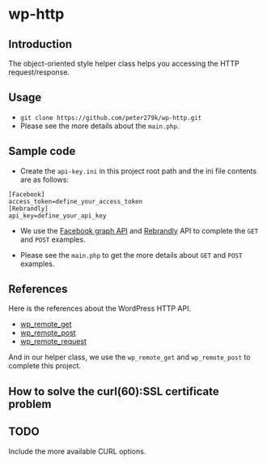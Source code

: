 # wp-http

## Introduction

The object-oriented style helper class helps you accessing the HTTP request/response.

## Usage

- ```git clone https://github.com/peter279k/wp-http.git```
- Please see the more details about the ```main.php```.

## Sample code

- Create the ```api-key.ini``` in this project root path and the ini file contents are as follows:

```
[Facebook]
access_token=define_your_access_token
[Rebrandly]
api_key=define_your_api_key
```

- We use the [Facebook graph API](https://developers.facebook.com/) and [Rebrandly](https://developers.rebrandly.com/docs) API to complete the ```GET``` and ```POST``` examples.

- Please see the ```main.php``` to get the more details about ```GET``` and ```POST``` examples.

## References

Here is the references about the WordPress HTTP API.
- [wp_remote_get](https://codex.wordpress.org/Function_Reference/wp_remote_get)
- [wp_remote_post](https://codex.wordpress.org/Function_Reference/wp_remote_post)
- [wp_remote_request](https://developer.wordpress.org/reference/functions/wp_remote_request)

And in our helper class, we use the ```wp_remote_get``` and ```wp_remote_post``` to complete this project.

## How to solve the curl(60):SSL certificate problem

## TODO

Include the more available CURL options.

